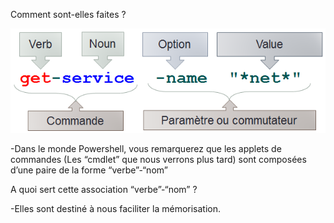 Comment sont-elles faites ?

![](https://github.com/EnzoooPNT/Powershell/blob/main/IMAGE/%20applets%20de%20commande%20cmdlet.png)

-Dans le monde Powershell, vous remarquerez que les applets de commandes (Les “cmdlet” que nous verrons plus tard) sont composées d’une paire de la forme “verbe”-“nom” 

A quoi sert cette association “verbe”-“nom” ?

-Elles sont destiné à nous faciliter la mémorisation.
